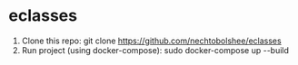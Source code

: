 # eclasses
1. Clone this repo:
  git clone https://github.com/nechtobolshee/eclasses
2. Run project (using docker-compose):
  sudo docker-compose up --build
